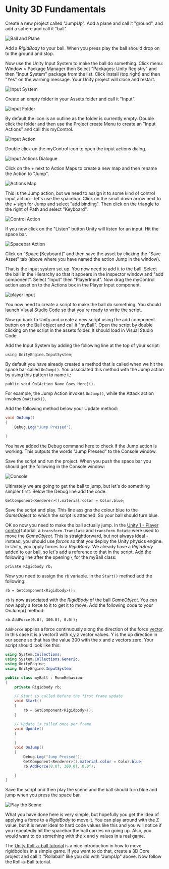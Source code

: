 # Unity 3D Fundamentals

Create a new project called "JumpUp". Add a plane and call it "ground", and add a sphere and call it "ball".

![Ball and Plane](./images/unityFundamentalsimage1.png)

Add a _RigidBody_ to your ball. When you press play the ball should drop on to the ground and stop.

Now use the Unity Input System to make the ball do something. Click menu: Window > Package Manager then Select "Packages: Unity Registry" and then "Input System" package from the list. Click Install (top right) and then "Yes" on the warning message. Your Unity project will close and restart.

![Input System](./images/unityFundamentalsimage2.png)

Create an empty folder in your Assets folder and call it "Input".

![Input Folder](./images/unityFundamentalsimage3.png)

By default the icon is an outline as the folder is currently empty. Double click the folder and then use the Project create Menu to create an "Input Actions" and call this myControl.

![Input Action](./images/unityFundamentalsimage4.png)

Double click on the myControl icon to open the input actions dialog.

![Input Actions Dialogue](./images/unityFundamentalsimage5.png)

Click on the + next to Action Maps to create a new map and then rename the Action to "Jump".

![Actions Map](./images/unityFundamentalsimage6.png)

This is the Jump action, but we need to assign it to some kind of control input action - let's use the spacebar. Click on the small down arrow next to the + sign for Jump and select "add binding". Then click on the triangle to the right of Path and select "Keyboard".

![Control Action](./images/unityFundamentalsimage7.png)

If you now click on the "Listen" button Unity will listen for an input. Hit the space bar.

![Spacebar Action](./images/unityFundamentalsimage8.png)

Click on "Space [Keyboard]" and then save the asset by clicking the "Save Asset" tab (above where you have named the action Jump in the window).

That is the input system set up. You now need to add it to the ball. Select the ball in the Hierarchy so that it appears in the inspector window and "add component". Select "Input" then "PlayerInput". Now drag the myControl action asset on to the Actions box in the Player Input component.

![player Input](./images/unityFundamentalsimage9.png)

You now need to create a script to make the ball do something. You should launch Visual Studio Code so that you're ready to write the script.  

Now go back to Unity and create a new script using the add component button on the Ball object and call it "myBall". Open the script by double clicking on the script in the assets folder. It should load in Visual Studio Code.  

Add the Input System by adding the following line at the top of your script:

`using UnityEngine.InputSystem;`

By default you have already created a method that is called when we hit the space bar called `OnJump()`. You associated this method with the Jump action by using this pattern to name it:

`public void On[Action Name Goes Here]().`

For example, the Jump Action invokes `OnJump()`, while the Attack action invokes `OnAttack()`.

Add the following method below your Update method:

```csharp
void OnJump() 
{ 
    Debug.Log("Jump Pressed"); 
         
} 
```

You have added the Debug command here to check if the Jump action is working. This outputs the words "Jump Pressed" to the Console window.

Save the script and run the project. When you push the space bar you should get the following in the Console window:

![Console](./images/unityFundamentalsimage10.png)

Ultimately we are going to get the ball to jump, but let's do something simpler first. Below the Debug line add the code: 

`GetComponent<Renderer>().material.color = Color.blue;`

Save the script and play. This line assigns the colour blue to the _GameObject_ to which the script is attached. So your ball should turn blue. 

OK so now you need to make the ball actually jump. In the [Unity 1 - Player control](https://learn.unity.com/project/unit-1-driving-simulation?missionId=5f71fe63edbc2a00200e9de0&pathwayId=5f7e17e1edbc2a5ec21a20af&contentId=5f7229b2edbc2a001f834db7) tutorial, a `transform.Translate` and `transform.Rotate` were used to move the _GameObject_. This is straightforward, but not always ideal - instead, you should use _forces_ so that you deploy the Unity physics engine. In Unity, you apply forces to a _RigidBody_. We already have a _RigidBody_ added to our ball, so let's add a reference to that in the script. Add the following line after the opening `{` for the myBall class:

`private Rigidbody rb;`

Now you need to assign the `rb` variable. In the `Start()` method add the following:

`rb = GetComponent<Rigidbody>();`

`rb` is now associated with the _RigidBody_ of the ball _GameObject_. You can now apply a force to it to get it to move. Add the following code to your OnJump() method:

`rb.AddForce(0.0f, 300.0f, 0.0f);`

`AddForce` applies a force continuously along the direction of the force [vector](./vectors.md). In this case it is a vector3 with x,y,z vector values. Y is the up direction in our scene so that has the value 300 with the x and z vectors zero. Your script should look like this:

```csharp
using System.Collections; 
using System.Collections.Generic; 
using UnityEngine; 
using UnityEngine.InputSystem; 

public class myBall : MonoBehaviour 
{ 
    private Rigidbody rb; 

    // Start is called before the first frame update 
    void Start() 
    { 
        rb = GetComponent<Rigidbody>(); 
    } 

    // Update is called once per frame 
    void Update() 
    { 
         
    } 
    void OnJump() 
    { 
        Debug.Log("Jump Pressed"); 
        GetComponent<Renderer>().material.color = Color.blue; 
        rb.AddForce(0.0f, 300.0f, 0.0f); 

    } 
}
```

Save the script and then play the scene and the ball should turn blue and jump when you press the space bar. 

![Play the Scene](./images/unityFundamentalsimage11.png)

What you have done here is very simple, but hopefully you get the idea of applying a force to a _RigidBody_ to move it. You can play around with the Z value, but it is never ideal to hard code values like this and you will notice if you repeatedly hit the spacebar the ball carries on going up. Also, you would want to do something with the x and y values in a real game.  

The [Unity Roll-a-ball tutorial](https://learn.unity.com/tutorial/setting-up-the-game?uv=2020.2&projectId=5f158f1bedbc2a0020e51f0d) is a nice introduction in how to move rigidbodies in a simple game. If you want to do that, create a 3D Core project and call it  "Rollaball" like you did with "JumpUp" above. Now follow the Roll-a-Ball tutorial.
